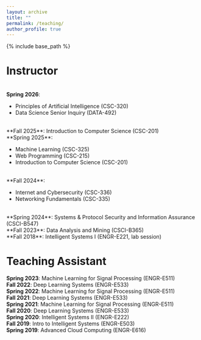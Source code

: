 ```yaml
---
layout: archive
title: ""
permalink: /teaching/
author_profile: true
---
```


{% include base_path %}

Instructor
======
<br>**Spring 2026**:
<ul> 
    <li>Principles of Artificial Intelligence (CSC-320)</li>
    <li>Data Science Senior Inquiry (DATA-492)</li>
</ul>
<br>**Fall 2025**: 
    Introduction to Computer Science (CSC-201)
<br>**Spring 2025**:
<ul>
    <li>Machine Learning (CSC-325)</li>
    <li>Web Programming (CSC-215)</li>
    <li>Introduction to Computer Science (CSC-201)</li>
</ul>
<br>**Fall 2024**:
<ul> 
    <li>Internet and Cybersecurity (CSC-336)</li>
    <li>Networking Fundamentals (CSC-335)</li>
</ul>
<br>**Spring 2024**: Systems & Protocol Security and Information Assurance (CSCI-B547)
<br>**Fall 2023**: Data Analysis and Mining (CSCI-B365)
<br>**Fall 2018**: Intelligent Systems I (ENGR-E221, lab session)

Teaching Assistant
======
**Spring 2023**: Machine Learning for Signal Processing (ENGR-E511)
<br>**Fall 2022**: Deep Learning Systems (ENGR-E533)
<br>**Spring 2022**: Machine Learning for Signal Processing (ENGR-E511)
<br>**Fall 2021**: Deep Learning Systems (ENGR-E533)
<br>**Spring 2021**: Machine Learning for Signal Processing (ENGR-E511)
<br>**Fall 2020**: Deep Learning Systems (ENGR-E533)
<br>**Spring 2020**: Intelligent Systems II (ENGR-E222)
<br>**Fall 2019**: Intro to Intelligent Systems (ENGR-E503)
<br>**Spring 2019**: Advanced Cloud Computing (ENGR-E616)







